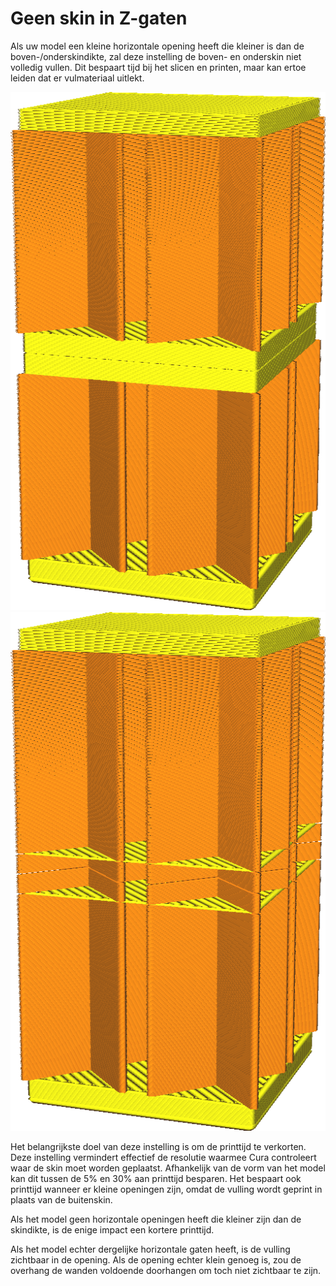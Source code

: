 Geen skin in Z-gaten
====
Als uw model een kleine horizontale opening heeft die kleiner is dan de boven-/onderskindikte, zal deze instelling de boven- en onderskin niet volledig vullen. Dit bespaart tijd bij het slicen en printen, maar kan ertoe leiden dat er vulmateriaal uitlekt.

<!--screenshot {
"image_path": "skin_no_small_gaps_heuristic_disabled.png",
"modellen": [
    {
        "script": "small_z_gap.scad",
        "scad_params": ["gap_size=0.06"]
    }
],
"camerapositie": [-21, -62, 25],
"instellingen": {
    "wall_line_count": 0,
    "skin_no_small_gaps_heuristic": false
},
"kleuren": 32
}-->
<!--screenshot {
"image_path": "skin_no_small_gaps_heuristic_enabled.png",
"modellen": [
    {
        "script": "small_z_gap.scad",
        "scad_params": ["gap_size=0.06"]
    }
],
"camerapositie": [-21, -62, 25],
"instellingen": {
    "wall_line_count": 0,
    "skin_no_small_gaps_heuristic": true
},
"kleuren": 32
}-->

![Er is meestal skin rond de kleine horizontale opening.](../../../articles/images/skin_no_small_gaps_heuristic_disabled.png)
![Als deze functie is geactiveerd, zal de skin niet goed sluiten.](../../../articles/images/skin_no_small_gaps_heuristic_enabled.png)

Het belangrijkste doel van deze instelling is om de printtijd te verkorten. Deze instelling vermindert effectief de resolutie waarmee Cura controleert waar de skin moet worden geplaatst. Afhankelijk van de vorm van het model kan dit tussen de 5% en 30% aan printtijd besparen. Het bespaart ook printtijd wanneer er kleine openingen zijn, omdat de vulling wordt geprint in plaats van de buitenskin.

Als het model geen horizontale openingen heeft die kleiner zijn dan de skindikte, is de enige impact een kortere printtijd.

Als het model echter dergelijke horizontale gaten heeft, is de vulling zichtbaar in de opening. Als de opening echter klein genoeg is, zou de overhang de wanden voldoende doorhangen om toch niet zichtbaar te zijn.